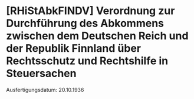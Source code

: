 # [RHiStAbkFINDV] Verordnung zur Durchführung des Abkommens zwischen dem Deutschen Reich und der Republik Finnland über Rechtsschutz und Rechtshilfe in Steuersachen

Ausfertigungsdatum: 20.10.1936

 
